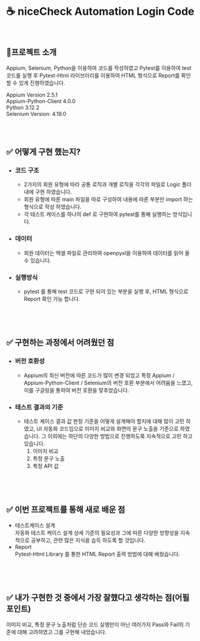# ☕️ niceCheck Automation Login Code

</br>

## 📎프로젝트 소개
Appium, Selenium, Python을 이용하여 코드를 작성하였고 Pytest를 이용하여 test 코드를 실행 후 Pytest-Html 라이브러리를 이용하여 HTML 형식으로 Report를 확인할 수 있게 진행하였습니다.

Appium Version 2.5.1</br>
Appium-Python-Client 4.0.0</br>
Python 3.12.2</br>
Selenium Version: 4.19.0

</br>
</br>

## ✅ 어떻게 구현 했는지?
- ### 코드 구조
  -  2가지의 회원 유형에 따라 공통 로직과 개별 로직을 각각의 파일로 Logic 폴더 내에 구현 하였습니다.
  - 회원 유형에 따른 main 파일을 따로 구성하여 내용에 따른 부분만 import 하는 형식으로 작성 하였습니다.
  - 각 테스트 케이스를 하나의 def 로 구현하여 pytest를 통해 실행하는 방식입니다.
- ### 데이터
  - 회원 데이터는 엑셀 파일로 관리하여 openpyxl을 이용하여 데이터를 읽어 올 수 있습니다.
- ### 실행방식
  - pytest 를 통해 test 코드로 구현 되어 있는 부분을 실행 후, HTML 형식으로 Report 확인 가능 합니다.

</br>

​
## ✅ 구현하는 과정에서 어려웠던 점
- ### 버전 호환성
  - Appium의 최신 버전에 따른 코드가 많이 변경 되었고 특정 Appium / Appium-Python-Client / Selenium의 버전 호환 부분에서 어려움을 느꼈고,
    이를 구글링을 통하여 버전 호환을 맞추었습니다.
- ### 테스트 결과의 기준
  - 테스트 케이스 결과 값 판정 기준을 어떻게 설계해야 할지에 대해 많이 고민 하였고, UI 자동화 코드임으로 이미지 비교와 화면의 문구 노출을 기준으로 하였습니다. 그 이외에는 하단의 다양한 방법으로 진행하도록 지속적으로 고민 하고 있습니다. <br />
    1. 이미지 비교<br />
    2. 특정 문구 노출<br />
    3. 특정 API 값 <br />

</br>

​
## ✅ 이번 프로젝트를 통해 새로 배운 점
  - 테스트케이스 설계 <br />
    자동화 테스트 케이스 설계 상세 기준의 필요성과 그에 따른 다양한 방향성을 지속적으로 공부하고, 관련 많은 지식을 습득 하도록 할 것입니다.
​
  - Report <br />
    Pytest-Html Library 를 통한 HTML Report 출력 방법에 대해 배웠습니다.

</br>

​
## ✅ 내가 구현한 것 중에서 가장 잘했다고 생각하는 점(어필 포인트)
 이미지 비교, 특정 문구 노출처럼 단순 코드 실행만이 아닌 여러가지 Pass와 Fail의 기준에 대해 고려하였고 그를 구현해 내었습니다.

</br>
